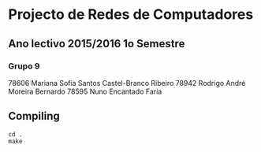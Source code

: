 # Projecto de Redes de Computadores

## Ano lectivo 2015/2016 1o Semestre
### Grupo 9

78606  Mariana Sofia Santos Castel-Branco Ribeiro
78942  Rodrigo André Moreira Bernardo
78595  Nuno Encantado Faria

## Compiling

```shell
cd .
make
```

